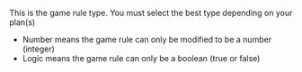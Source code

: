 This is the game rule type. You must select the best type depending on your plan(s)
* Number means the game rule can only be modified to be a number (integer)
* Logic means the game rule can only be a boolean (true or false)